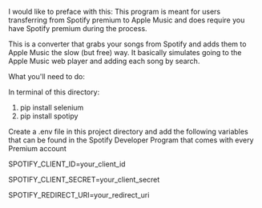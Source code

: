 I would like to preface with this:
This program is meant for users transferring from Spotify premium to Apple Music and does require you have Spotify premium
during the process.

This is a converter that grabs your songs from Spotify and adds them to Apple Music the slow (but free) way. 
It basically simulates going to the Apple Music web player and adding each song by search.

What you'll need to do:

In terminal of this directory:

1. pip install selenium
2. pip install spotipy

Create a .env file in this project directory and add the following variables that can be found
in the Spotify Developer Program that comes with every Premium account

SPOTIFY_CLIENT_ID=your_client_id 

SPOTIFY_CLIENT_SECRET=your_client_secret

SPOTIFY_REDIRECT_URI=your_redirect_uri
